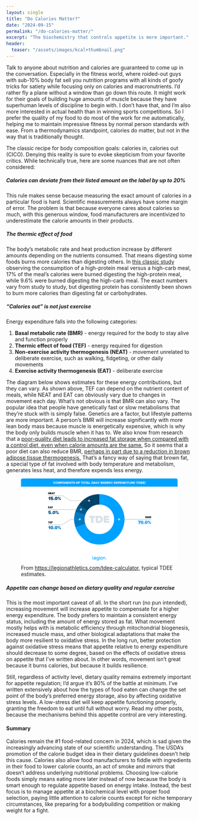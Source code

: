 ```yaml
---
layout: single
title: "Do Calories Matter?"
date: "2024-09-15"
permalink: "/do-calories-matter/"
excerpt: "The biochemistry that controls appetite is more important."
header:
  teaser: "/assets/images/kcal+thumbnail.png"
---
```


Talk to anyone about nutrition and calories are guaranteed to come up in the conversation. Especially in the fitness world, where roided-out guys with sub-10% body fat sell you nutrition programs with all kinds of goofy tricks for satiety while focusing only on calories and macronutrients. I’d rather fly a plane without a window than go down this route. It might work for their goals of building huge amounts of muscle because they have superhuman levels of discipline to begin with. I don’t have that, and I’m also more interested in actual health than in winning sports competitions. So I prefer the quality of my food to do most of the work for me automatically, helping me to maintain impressive fitness by normal person standards with ease. From a thermodynamics standpoint, calories do matter, but not in the way that is traditionally thought.

The classic recipe for body composition goals: calories in, calories out (CICO). Denying this reality is sure to evoke skepticism from your favorite critics. While technically true, here are some nuances that are not often considered:

##### Calories can deviate from their listed amount on the label by up to 20%

This rule makes sense because measuring the exact amount of calories in a particular food is hard. Scientific measurements always have some margin of error. The problem is that because everyone cares about calories so much, with this generous window, food manufacturers are incentivized to underestimate the calorie amounts in their products.

##### The thermic effect of food

The body’s metabolic rate and heat production increase by different amounts depending on the nutrients consumed. That means digesting some foods burns more calories than digesting others. In [this classic study](<https://jn.nutrition.org/article/S0022-3166(23)18398-2/abstract>) observing the consumption of a high-protein meal versus a high-carb meal, 17% of the meal’s calories were burned digesting the high-protein meal, while 9.6% were burned digesting the high-carb meal. The exact numbers vary from study to study, but digesting protein has consistently been shown to burn more calories than digesting fat or carbohydrates.

##### “Calories out” is not just exercise

Energy expenditure falls into the following categories:

1. **Basal metabolic rate (BMR)** - energy required for the body to stay alive and function properly
2. **Thermic effect of food (TEF)** - energy required for digestion
3. **Non-exercise activity thermogenesis (NEAT)** - movement unrelated to deliberate exercise, such as walking, fidgeting, or other daily movements
4. **Exercise activity thermogenesis (EAT)** - deliberate exercise

The diagram below shows estimates for these energy contributions, but they can vary. As shown above, TEF can depend on the nutrient content of meals, while NEAT and EAT can obviously vary due to changes in movement each day. What’s not obvious is that BMR can also vary. The popular idea that people have genetically fast or slow metabolisms that they’re stuck with is simply false. Genetics are a factor, but lifestyle patterns are more important. A person’s BMR will increase significantly with more lean body mass because muscle is energetically expensive, which is why the body only builds muscle when it has to. We also know from research that a [poor-quality diet leads to increased fat storage when compared with a control diet, even when calorie amounts are the same.](https://www.ncbi.nlm.nih.gov/pmc/articles/PMC2909242/) So it seems that a poor diet can also reduce BMR, [perhaps in part due to a reduction in brown adipose tissue thermogenesis.](https://www.nature.com/articles/ncomms15259) That’s a fancy way of saying that brown fat, a special type of fat involved with body temperature and metabolism, generates less heat, and therefore expends less energy.

<figure>
    <img src="/assets/images/Components-of-Total-Daily-Energy-Expenditure-TDEE.png"
         alt="Legion TDEE Calculator">
    <figcaption>From <a href="https://legionathletics.com/tdee-calculator/">https://legionathletics.com/tdee-calculator</a>, typical TDEE estimates.</figcaption>
</figure>

##### Appetite can change based on dietary quality and regular exercise

This is the most important caveat of all. In the short run (no pun intended), increasing movement will increase appetite to compensate for a higher energy expenditure. The body prefers to maintain a consistent energy status, including the amount of energy stored as fat. What movement mostly helps with is metabolic efficiency through mitochondrial biogenesis, increased muscle mass, and other biological adaptations that make the body more resilient to oxidative stress. In the long run, better protection against oxidative stress means that appetite relative to energy expenditure should decrease to some degree, based on the effects of oxidative stress on appetite that I’ve written about. In other words, movement isn’t great because it burns calories, but because it builds resilience.

Still, regardless of activity level, dietary quality remains extremely important for appetite regulation; I’d argue it’s 80% of the battle at minimum. I’ve written extensively about how the types of food eaten can change the set point of the body’s preferred energy storage, also by affecting oxidative stress levels. A low-stress diet will keep appetite functioning properly, granting the freedom to eat until full without worry. Read my other posts, because the mechanisms behind this appetite control are very interesting.

#### Summary

Calories remain the #1 food-related concern in 2024, which is sad given the increasingly advancing state of our scientific understanding. The USDA’s promotion of the calorie budget idea in their dietary guidelines doesn’t help this cause. Calories also allow food manufacturers to fiddle with ingredients in their food to lower calorie counts, an act of smoke and mirrors that doesn’t address underlying nutritional problems. Choosing low-calorie foods simply means eating more later instead of now because the body is smart enough to regulate appetite based on energy intake. Instead, the best focus is to manage appetite at a biochemical level with proper food selection, paying little attention to calorie counts except for niche temporary circumstances, like preparing for a bodybuilding competition or making weight for a fight.
